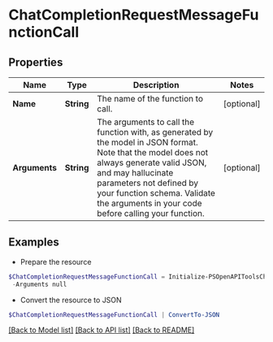 # ChatCompletionRequestMessageFunctionCall
## Properties

Name | Type | Description | Notes
------------ | ------------- | ------------- | -------------
**Name** | **String** | The name of the function to call. | [optional] 
**Arguments** | **String** | The arguments to call the function with, as generated by the model in JSON format. Note that the model does not always generate valid JSON, and may hallucinate parameters not defined by your function schema. Validate the arguments in your code before calling your function. | [optional] 

## Examples

- Prepare the resource
```powershell
$ChatCompletionRequestMessageFunctionCall = Initialize-PSOpenAPIToolsChatCompletionRequestMessageFunctionCall  -Name null `
 -Arguments null
```

- Convert the resource to JSON
```powershell
$ChatCompletionRequestMessageFunctionCall | ConvertTo-JSON
```

[[Back to Model list]](../README.md#documentation-for-models) [[Back to API list]](../README.md#documentation-for-api-endpoints) [[Back to README]](../README.md)

